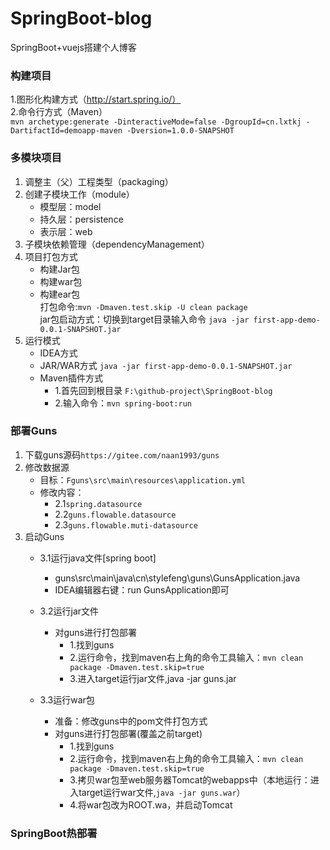 # SpringBoot-blog
SpringBoot+vuejs搭建个人博客

### 构建项目
1.图形化构建方式（http://start.spring.io/）  
2.命令行方式（Maven）  
`mvn archetype:generate -DinteractiveMode=false -DgroupId=cn.lxtkj -DartifactId=demoapp-maven -Dversion=1.0.0-SNAPSHOT`  
### 多模块项目 
1. 调整主（父）工程类型（packaging） 
2. 创建子模块工作（module）  
    * 模型层：model  
    * 持久层：persistence 
    * 表示层：web 
3. 子模块依赖管理（dependencyManagement）  
4. 项目打包方式 
   * 构建Jar包 
   * 构建war包
   * 构建ear包  
   打包命令:`mvn -Dmaven.test.skip -U clean package`  
   jar包启动方式：切换到target目录输入命令 `java -jar first-app-demo-0.0.1-SNAPSHOT.jar`  
5. 运行模式
   * IDEA方式
   * JAR/WAR方式  `java -jar first-app-demo-0.0.1-SNAPSHOT.jar`  
   * Maven插件方式  
     * 1.首先回到根目录 `F:\github-project\SpringBoot-blog` 
     * 2.输入命令：`mvn spring-boot:run`  
### 部署Guns  
1. 下载guns源码`https://gitee.com/naan1993/guns` 
2. 修改数据源  
    * 目标：`Fguns\src\main\resources\application.yml`
    * 修改内容：
      * 2.1`spring.datasource` 
      * 2.2`guns.flowable.datasource` 
      * 2.3`guns.flowable.muti-datasource`  
3. 启动Guns
   * 3.1运行java文件[spring boot]
      * guns\src\main\java\cn\stylefeng\guns\GunsApplication.java
      * IDEA编辑器右键：run GunsApplication即可
   
   * 3.2运行jar文件 
      * 对guns进行打包部署
        * 1.找到guns 
        * 2.运行命令，找到maven右上角的命令工具输入：`mvn clean package -Dmaven.test.skip=true` 
        * 3.进入target运行jar文件,java -jar guns.jar
        
   * 3.3运行war包  
     * 准备：修改guns中的pom文件打包方式  
     * 对guns进行打包部署(覆盖之前target)   
        * 1.找到guns 
        * 2.运行命令，找到maven右上角的命令工具输入：`mvn clean package -Dmaven.test.skip=true` 
        * 3.拷贝war包至web服务器Tomcat的webapps中（本地运行：进入target运行war文件,`java -jar guns.war`）
        * 4.将war包改为ROOT.wa，并启动Tomcat

### SpringBoot热部署 






